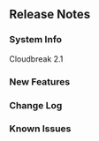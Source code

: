 ## Release Notes

### System Info

Cloudbreak 2.1

### New Features

### Change Log

### Known Issues
